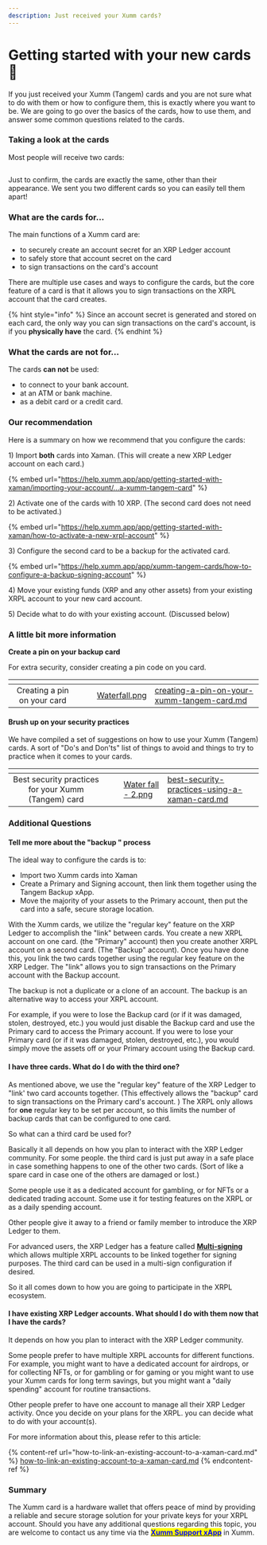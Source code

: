 ```yaml
---
description: Just received your Xumm cards?
---
```


# Getting started with your new cards 🤗

If you just received your Xumm (Tangem) cards and you are not sure what to do with them or how to configure them, this is exactly where you want to be. We are going to go over the basics of the cards, how to use them, and answer some common questions related to the cards.

### Taking a look at the cards

Most people will receive two cards:

<figure><img src="../.gitbook/assets/Xumm Tangem card -3.png" alt=""><figcaption></figcaption></figure>

Just to confirm, the cards are exactly the same, other than their appearance. We sent you two different cards so you can easily tell them apart!&#x20;

### What are the cards for...

The main functions of a Xumm card are:

* to securely create an account secret for an XRP Ledger account
* to safely store that account secret on the card
* to sign transactions on the card's account

There are multiple use cases and ways to configure the cards, but the core feature of a card is that it allows you to sign transactions on the XRPL account that the card creates.

{% hint style="info" %}
Since an account secret is generated and stored on each card, the only way you can sign transactions on the card's account, is if you **physically have** the card.&#x20;
{% endhint %}

### What the cards are not for...

The cards **can not** be used:

* to connect to your bank account.&#x20;
* at an ATM or bank machine.&#x20;
* as a debit card or a credit card.

### Our recommendation

Here is a summary on how we recommend that you configure the cards:

1\) Import **both** cards into Xaman. (This will create a new XRP Ledger account on each card.)

{% embed url="https://help.xumm.app/app/getting-started-with-xaman/importing-your-account/...a-xumm-tangem-card" %}

2\) Activate one of the cards with 10 XRP.  (The second card does not need to be activated.)

{% embed url="https://help.xumm.app/app/getting-started-with-xaman/how-to-activate-a-new-xrpl-account" %}

3\) Configure the second card to be a backup for the activated card.&#x20;

{% embed url="https://help.xumm.app/app/xumm-tangem-cards/how-to-configure-a-backup-signing-account" %}

4\) Move your existing funds (XRP and any other assets) from your existing XRPL account to your new card account.

5\) Decide what to do with your existing account. (Discussed below)



### A little bit more information



**Create a pin on your backup card**

For extra security, consider creating a pin code on you card.

<table data-view="cards"><thead><tr><th align="center"></th><th data-hidden></th><th data-hidden></th><th data-hidden data-card-cover data-type="files"></th><th data-hidden data-card-target data-type="content-ref"></th></tr></thead><tbody><tr><td align="center">Creating a pin on your card</td><td></td><td></td><td><a href="../.gitbook/assets/Waterfall.png">Waterfall.png</a></td><td><a href="creating-a-pin-on-your-xumm-tangem-card.md">creating-a-pin-on-your-xumm-tangem-card.md</a></td></tr></tbody></table>

#### Brush up on your security practices

We have compiled a set of suggestions on how to use your Xumm (Tangem) cards. A sort of "Do's and Don'ts" list of things to avoid and things to try to practice when it comes to your cards.

<table data-view="cards"><thead><tr><th align="center"></th><th data-hidden></th><th data-hidden></th><th data-hidden data-card-cover data-type="files"></th><th data-hidden data-card-target data-type="content-ref"></th></tr></thead><tbody><tr><td align="center">Best security practices for your Xumm (Tangem) card</td><td></td><td></td><td><a href="../.gitbook/assets/Water fall - 2.png">Water fall - 2.png</a></td><td><a href="best-security-practices-using-a-xaman-card.md">best-security-practices-using-a-xaman-card.md</a></td></tr></tbody></table>

### Additional Questions

#### Tell me more about the "backup " process

The ideal way to configure the cards is to:

* Import two Xumm cards into Xaman
* Create a Primary and Signing account, then link them together using the Tangem Backup xApp.
* Move the majority of your assets to the Primary account, then put the card into a safe, secure storage location.

With the Xumm cards, we utilize the "regular key" feature on the XRP Ledger to accomplish the "link" between cards. You create a new XRPL account on one card. (the "Primary" account) then you create another XRPL account on a second card. (The "Backup" account). Once you have done this, you link the two cards together using the regular key feature on the XRP Ledger. The "link" allows you to sign transactions on the Primary account with the Backup account.&#x20;

The backup is not a duplicate or a clone of an account. The backup is an alternative way to access your XRPL account.

For example, if you were to lose the Backup card (or if it was damaged, stolen, destroyed, etc.) you would just disable the Backup card and use the Primary card to access the Primary account. If you were to lose your Primary card (or if it was damaged, stolen, destroyed, etc.), you would simply move the assets off or your Primary account using the Backup card.

#### I have three cards. What do I do with the third one?

As mentioned above, we use the "regular key" feature of the XRP Ledger to "link' two card accounts together. (This effectively allows the "backup" card to sign transactions on the Primary card's account. ) The XRPL only allows for **one** regular key to be set per account, so this limits the number of backup cards that can be configured to one card.

So what can a third card be used for?

Basically it all depends on how you plan to interact with the XRP Ledger community. For some people. the third card is just put away in a safe place in case something happens to one of the other two cards. (Sort of like a spare card in case one of the others are damaged or lost.)

Some people use it as a dedicated account for gambling, or for NFTs or a dedicated trading account. Some use it for testing features on the XRPL or as a daily spending account.

Other people give it away to a friend or family member to introduce the XRP Ledger to them.

For advanced users, the XRP Ledger has a feature called [**Multi-signing**](https://xrpl.org/multi-signing.html) which allows multiple XRPL accounts to be linked together for signing purposes. The third card can be used in a multi-sign configuration if desired.

So it all comes down to how you are going to participate in the XRPL ecosystem.

#### I have existing XRP Ledger accounts. What should I do with them now that I have the cards?

It depends on how you plan to interact with the XRP Ledger community.

Some people prefer to have multiple XRPL accounts for different functions. For example, you might want to have a dedicated account for airdrops, or for collecting NFTs, or for gambling or for gaming or you might want to use your Xumm cards for long term savings, but you might want a "daily spending" account for routine transactions.

Other people prefer to have one account to manage all their XRP Ledger activity. Once you decide on your plans for the XRPL. you can decide what to do with your account(s).

For more information about this, please refer to this article:

{% content-ref url="how-to-link-an-existing-account-to-a-xaman-card.md" %}
[how-to-link-an-existing-account-to-a-xaman-card.md](how-to-link-an-existing-account-to-a-xaman-card.md)
{% endcontent-ref %}

### Summary

The Xumm card is a hardware wallet that offers peace of mind by providing a reliable and secure storage solution for your private keys for your XRPL account. Should you have any additional questions regarding this topic, you are welcome to contact us any time via the [<mark style="color:blue;">**Xumm Support xApp**</mark>](https://xumm.app/detect/xapp:xumm.support?ref=helpcenter) in Xumm.
